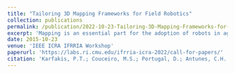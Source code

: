 ```yaml
---
title: "Tailoring 3D Mapping Frameworks for Field Robotics"
collection: publications
permalink: /publication/2022-10-23-Tailoring-3D-Mapping-Frameworks-for-Field Robotics 
excerpt: 'Mapping is an essential part for the adoption of robots in agricultural and forestry environments. Providing the robot with the ability to map its surroundings, facilitates its navigation and is necessary for implementing obstacle avoidance, without human interference. Herein we present the challenges of outdoor environments, present an overview of existing mapping frameworks and then evaluate their suitability for field applications. Two widely used mapping frameworks, OctoMap and RTAB-Map are analyzed within the Robot Operating System (ROS) ecosystem and a parametric study is carried out in order to assess their performance, under both simulated and real-world constraints. Finally this work aims to be utilized as a deployment reference guide for mobile robotic applications in outdoor environments.Mapping is an essential part for the adoption of robots in agricultural and forestry environments. Providing the robot with the ability to map its surroundings, facilitates its navigation and is necessary for implementing obstacle avoidance, without human interference. Herein we present the challenges of outdoor environments, present an overview of existing mapping frameworks and then evaluate their suitability for field applications. Two widely used mapping frameworks, OctoMap and RTAB-Map are analyzed within the Robot Operating System (ROS) ecosystem and a parametric study is carried out in order to assess their performance, under both simulated and real-world constraints. Finally this work aims to be utilized as a deployment reference guide for mobile robotic applications in outdoor environments.'
date: 2015-10-23
venue: 'IEEE ICRA IFRRIA Workshop'
paperurl: 'https://labs.ri.cmu.edu/ifrria-icra-2022/call-for-papers/'
citation: 'Karfakis, P.T.; Couceiro, M.S.; Portugal, D.; Antunes, C.H. A Comparative Study of Mobile Robot Positioning Using 5G-NR. IEEE International Conference on Robotics and Automation (ICRA) Workshop in Innovation in Forestry Robotics: Research and Industry Adoption, Philadelphia, PA, USA, 2022.'
---
```


